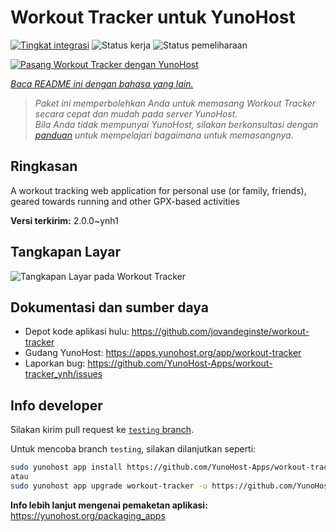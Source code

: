<!--
N.B.: README ini dibuat secara otomatis oleh <https://github.com/YunoHost/apps/tree/master/tools/readme_generator>
Ini TIDAK boleh diedit dengan tangan.
-->

# Workout Tracker untuk YunoHost

[![Tingkat integrasi](https://apps.yunohost.org/badge/integration/workout-tracker)](https://ci-apps.yunohost.org/ci/apps/workout-tracker/)
![Status kerja](https://apps.yunohost.org/badge/state/workout-tracker)
![Status pemeliharaan](https://apps.yunohost.org/badge/maintained/workout-tracker)

[![Pasang Workout Tracker dengan YunoHost](https://install-app.yunohost.org/install-with-yunohost.svg)](https://install-app.yunohost.org/?app=workout-tracker)

*[Baca README ini dengan bahasa yang lain.](./ALL_README.md)*

> *Paket ini memperbolehkan Anda untuk memasang Workout Tracker secara cepat dan mudah pada server YunoHost.*  
> *Bila Anda tidak mempunyai YunoHost, silakan berkonsultasi dengan [panduan](https://yunohost.org/install) untuk mempelajari bagaimana untuk memasangnya.*

## Ringkasan

A workout tracking web application for personal use (or family, friends), geared towards running and other GPX-based activities

**Versi terkirim:** 2.0.0~ynh1

## Tangkapan Layar

![Tangkapan Layar pada Workout Tracker](./doc/screenshots/screenshot.jpg)

## Dokumentasi dan sumber daya

- Depot kode aplikasi hulu: <https://github.com/jovandeginste/workout-tracker>
- Gudang YunoHost: <https://apps.yunohost.org/app/workout-tracker>
- Laporkan bug: <https://github.com/YunoHost-Apps/workout-tracker_ynh/issues>

## Info developer

Silakan kirim pull request ke [`testing` branch](https://github.com/YunoHost-Apps/workout-tracker_ynh/tree/testing).

Untuk mencoba branch `testing`, silakan dilanjutkan seperti:

```bash
sudo yunohost app install https://github.com/YunoHost-Apps/workout-tracker_ynh/tree/testing --debug
atau
sudo yunohost app upgrade workout-tracker -u https://github.com/YunoHost-Apps/workout-tracker_ynh/tree/testing --debug
```

**Info lebih lanjut mengenai pemaketan aplikasi:** <https://yunohost.org/packaging_apps>
